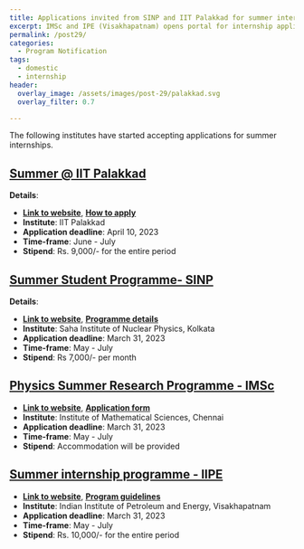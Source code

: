 ```yaml
---
title: Applications invited from SINP and IIT Palakkad for summer internships
excerpt: IMSc and IPE (Visakhapatnam) opens portal for internship applications
permalink: /post29/
categories:
  - Program Notification
tags:
  - domestic
  - internship
header:
  overlay_image: /assets/images/post-29/palakkad.svg
  overlay_filter: 0.7

---
```


The following institutes have started accepting applications for summer internships.

## [Summer @ IIT Palakkad](https://sun.iitpkd.ac.in/)

**Details**:
- [**Link to website**](https://sun.iitpkd.ac.in/), [**How to apply**](https://sun.iitpkd.ac.in/how-to-apply)
- **Institute**: IIT Palakkad
- **Application deadline**: April 10, 2023
- **Time-frame**: June - July
- **Stipend**: Rs. 9,000/- for the entire period

## [Summer Student Programme- SINP](https://www.saha.ac.in/web/summer-home)
 
**Details**:
- [**Link to website**](https://www.saha.ac.in/web/summer-home), [**Programme details**](https://www.saha.ac.in/web/summer-program)
- **Institute**: Saha Institute of Nuclear Physics, Kolkata
- **Application deadline**: March 31, 2023
- **Time-frame**: May - July
- **Stipend**: Rs 7,000/- per month

## [Physics Summer Research Programme - IMSc](https://sfp.iitm.ac.in/)

- [**Link to website**](https://www.imsc.res.in/summer_research_programme), [**Application form**](https://www.imsc.res.in/summer/physics/forms/)
- **Institute**: Institute of Mathematical Sciences, Chennai
- **Application deadline**: March 31, 2023
- **Time-frame**: May - July
- **Stipend**: Accommodation will be provided

## [Summer internship programme - IIPE](https://iipe.ac.in/sip)

- [**Link to website**](https://iipe.ac.in/sip), [**Program guidelines**](https://iipe.ac.in/user_assets/frontend/assets/images/sip/SIP%20GUIDELINES.pdf)
- **Institute**: Indian Institute of Petroleum and Energy, Visakhapatnam
- **Application deadline**: March 31, 2023
- **Time-frame**: May - July
- **Stipend**: Rs. 10,000/- for the entire period
